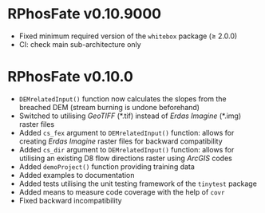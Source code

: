 # RPhosFate v0.10.9000

* Fixed minimum required version of the `whitebox` package (≥ 2.0.0)
* CI: check main sub-architecture only

# RPhosFate v0.10.0

* `DEMrelatedInput()` function now calculates the slopes from the breached DEM (stream burning is undone beforehand)
* Switched to utilising _GeoTIFF_ (\*.tif) instead of _Erdas Imagine_ (\*.img) raster files
* Added `cs_fex` argument to `DEMrelatedInput()` function: allows for creating _Erdas Imagine_ raster files for backward compatibility
* Added `cs_dir` argument to `DEMrelatedInput()` function: allows for utilising an existing D8 flow directions raster using _ArcGIS_ codes
* Added `demoProject()` function providing training data
* Added examples to documentation
* Added tests utilising the unit testing framework of the `tinytest` package
* Added means to measure code coverage with the help of `covr`
* Fixed backward incompatibility
